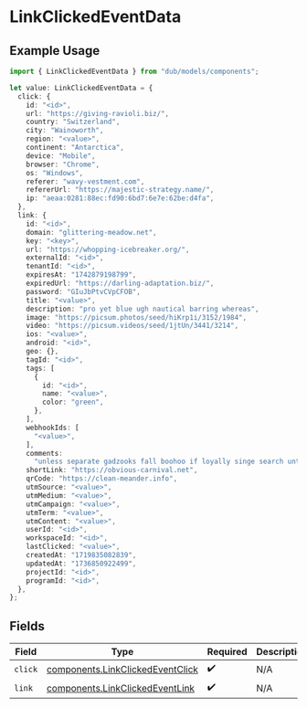 # LinkClickedEventData

## Example Usage

```typescript
import { LinkClickedEventData } from "dub/models/components";

let value: LinkClickedEventData = {
  click: {
    id: "<id>",
    url: "https://giving-ravioli.biz/",
    country: "Switzerland",
    city: "Wainoworth",
    region: "<value>",
    continent: "Antarctica",
    device: "Mobile",
    browser: "Chrome",
    os: "Windows",
    referer: "wavy-vestment.com",
    refererUrl: "https://majestic-strategy.name/",
    ip: "aeaa:0281:88ec:fd90:6bd7:6e7e:62be:d4fa",
  },
  link: {
    id: "<id>",
    domain: "glittering-meadow.net",
    key: "<key>",
    url: "https://whopping-icebreaker.org/",
    externalId: "<id>",
    tenantId: "<id>",
    expiresAt: "1742879198799",
    expiredUrl: "https://darling-adaptation.biz/",
    password: "GIuJbPtvCVpCFOB",
    title: "<value>",
    description: "pro yet blue ugh nautical barring whereas",
    image: "https://picsum.photos/seed/hiKrp1i/3152/1984",
    video: "https://picsum.videos/seed/1jtUn/3441/3214",
    ios: "<value>",
    android: "<id>",
    geo: {},
    tagId: "<id>",
    tags: [
      {
        id: "<id>",
        name: "<value>",
        color: "green",
      },
    ],
    webhookIds: [
      "<value>",
    ],
    comments:
      "unless separate gadzooks fall boohoo if loyally singe search until for perfection overcooked horde",
    shortLink: "https://obvious-carnival.net",
    qrCode: "https://clean-meander.info",
    utmSource: "<value>",
    utmMedium: "<value>",
    utmCampaign: "<value>",
    utmTerm: "<value>",
    utmContent: "<value>",
    userId: "<id>",
    workspaceId: "<id>",
    lastClicked: "<value>",
    createdAt: "1719835082839",
    updatedAt: "1736850922499",
    projectId: "<id>",
    programId: "<id>",
  },
};
```

## Fields

| Field                                                                                | Type                                                                                 | Required                                                                             | Description                                                                          |
| ------------------------------------------------------------------------------------ | ------------------------------------------------------------------------------------ | ------------------------------------------------------------------------------------ | ------------------------------------------------------------------------------------ |
| `click`                                                                              | [components.LinkClickedEventClick](../../models/components/linkclickedeventclick.md) | :heavy_check_mark:                                                                   | N/A                                                                                  |
| `link`                                                                               | [components.LinkClickedEventLink](../../models/components/linkclickedeventlink.md)   | :heavy_check_mark:                                                                   | N/A                                                                                  |